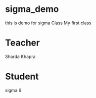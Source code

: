 # sigma_demo
this is demo for sigma Class
My first class
# Teacher
Sharda Khapra
# Student
sigma 6


